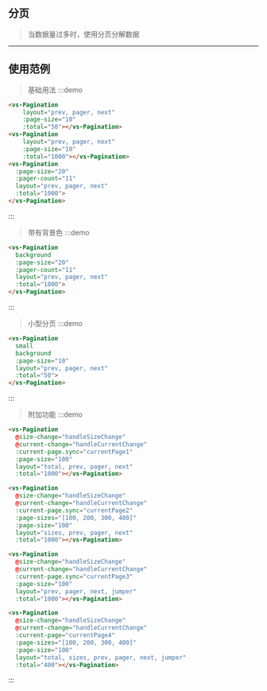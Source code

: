 <script>
  export default {
    methods: {
      handleSizeChange(val) {
        console.log(`每页 ${val} 条`);
      },
      handleCurrentChange(val) {
        console.log(`当前页: ${val}`);
      }
    },
    data() {
      return {
        currentPage1: 5,
        currentPage2: 5,
        currentPage3: 5,
        currentPage4: 4
      };
    }
  }
</script>

## 分页

> 当数据量过多时，使用分页分解数据
----------

## 使用范例
> 基础用法
:::demo
```html
<vs-Pagination
    layout="prev, pager, next"
    :page-size="10"
    :total="50"></vs-Pagination>
<vs-Pagination
    layout="prev, pager, next"
    :page-size="10"
    :total="1000"></vs-Pagination>
<vs-Pagination
  :page-size="20"
  :pager-count="11"
  layout="prev, pager, next"
  :total="1000">
</vs-Pagination>
```
:::

> 带有背景色
:::demo
```html
<vs-Pagination
  background
  :page-size="20"
  :pager-count="11"
  layout="prev, pager, next"
  :total="1000">
</vs-Pagination>
```
:::

> 小型分页
:::demo
```html
<vs-Pagination
  small
  background
  :page-size="10"
  layout="prev, pager, next"
  :total="50">
</vs-Pagination>
```
:::

> 附加功能
:::demo
```html
<vs-Pagination
  @size-change="handleSizeChange"
  @current-change="handleCurrentChange"
  :current-page.sync="currentPage1"
  :page-size="100"
  layout="total, prev, pager, next"
  :total="1000"></vs-Pagination>

<vs-Pagination
  @size-change="handleSizeChange"
  @current-change="handleCurrentChange"
  :current-page.sync="currentPage2"
  :page-sizes="[100, 200, 300, 400]"
  :page-size="100"
  layout="sizes, prev, pager, next"
  :total="1000"></vs-Pagination>

<vs-Pagination
  @size-change="handleSizeChange"
  @current-change="handleCurrentChange"
  :current-page.sync="currentPage3"
  :page-size="100"
  layout="prev, pager, next, jumper"
  :total="1000"></vs-Pagination>

<vs-Pagination
  @size-change="handleSizeChange"
  @current-change="handleCurrentChange"
  :current-page="currentPage4"
  :page-sizes="[100, 200, 300, 400]"
  :page-size="100"
  layout="total, sizes, prev, pager, next, jumper"
  :total="400"></vs-Pagination>
```
:::